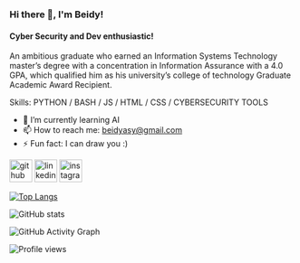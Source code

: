 ### Hi there 👋, I'm Beidy!
#### Cyber Security and Dev enthusiastic!
An ambitious graduate who earned an Information Systems Technology master’s degree with a concentration in Information Assurance with a 4.0 GPA, which qualified him as his university’s college of technology Graduate Academic Award Recipient. 

Skills: PYTHON / BASH / JS / HTML / CSS / CYBERSECURITY TOOLS

- 🌱 I’m currently learning AI 
- 📫 How to reach me: beidyasy@gmail.com 
- ⚡ Fun fact: I can draw you :) 


[<img src='https://cdn.jsdelivr.net/npm/simple-icons@3.0.1/icons/github.svg' alt='github' height='40'>](https://github.com/beidysy)  [<img src='https://cdn.jsdelivr.net/npm/simple-icons@3.0.1/icons/linkedin.svg' alt='linkedin' height='40'>](https://www.linkedin.com/in/ahmadou-beidy-sy/)  [<img src='https://cdn.jsdelivr.net/npm/simple-icons@3.0.1/icons/instagram.svg' alt='instagram' height='40'>](https://www.instagram.com/_beidysy/)  

[![Top Langs](https://github-readme-stats.vercel.app/api/top-langs/?username=beidysy)](https://github.com/anuraghazra/github-readme-stats)

![GitHub stats](https://github-readme-stats.vercel.app/api?username=beidysy&show_icons=true)  

![GitHub Activity Graph](https://activity-graph.herokuapp.com/graph?username=beidysy)  

![Profile views](https://gpvc.arturio.dev/beidysy)  
